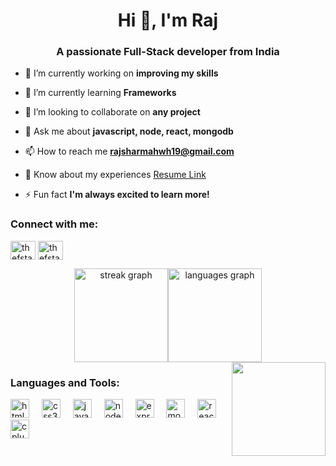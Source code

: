 <h1 align="center">Hi 👋, I'm Raj</h1>
<h3 align="center">A passionate Full-Stack developer from India</h3>

- 🔭 I’m currently working on **improving my skills**

- 🌱 I’m currently learning **Frameworks**

- 👯 I’m looking to collaborate on **any project**

- 💬 Ask me about **javascript, node, react, mongodb**

- 📫 How to reach me **rajsharmahwh19@gmail.com**

- 📄 Know about my experiences <a href="https://drive.google.com/file/d/19OJ38rSix14FYs31wBEptu2x8yHuJ31o/view">Resume Link <a/>

- ⚡ Fun fact **I'm always excited to learn more!**

<h3 align="left">Connect with me:</h3>
<p align="left">
<a href="https://linkedin.com/in/thefstack" target="blank"><img align="center" src="https://raw.githubusercontent.com/rahuldkjain/github-profile-readme-generator/master/src/images/icons/Social/linked-in-alt.svg" alt="thefstack" height="30" width="40" /></a>
<a href="https://instagram.com/thefstack" target="blank"><img align="center" src="https://raw.githubusercontent.com/rahuldkjain/github-profile-readme-generator/master/src/images/icons/Social/instagram.svg" alt="thefstack" height="30" width="40" /></a>
</p>

<div align="center"><img src="https://streak-stats.demolab.com?user=thefstack&locale=en&mode=daily&theme=dracula&hide_border=false&border_radius=5" height="150" alt="streak graph"  /><img src="https://github-readme-stats.vercel.app/api/top-langs?username=thefstack&locale=en&hide_title=false&layout=compact&card_width=320&langs_count=5&theme=dracula&hide_border=false" height="150" alt="languages graph"  /></div>

<img align="right" height="150" src="https://engineering.giphy.com/wp-content/uploads/2017/06/api.gif"  />
<h3 align="left">Languages and Tools:</h3>
<div align="left">
  <img src="https://cdn.jsdelivr.net/gh/devicons/devicon/icons/html5/html5-original.svg" height="30" alt="html5 logo"  />
  <img width="12" />
  <img src="https://cdn.jsdelivr.net/gh/devicons/devicon/icons/css3/css3-original.svg" height="30" alt="css3 logo"  />
  <img width="12" />
  <img src="https://cdn.jsdelivr.net/gh/devicons/devicon/icons/javascript/javascript-original.svg" height="30" alt="javascript logo"  />
  <img width="12" />
  <img src="https://cdn.jsdelivr.net/gh/devicons/devicon/icons/nodejs/nodejs-original.svg" height="30" alt="nodejs logo"  />
  <img width="12" />
  <img src="https://cdn.jsdelivr.net/gh/devicons/devicon/icons/express/express-original.svg" height="30" alt="express logo"  />
  <img width="12" />
  <img src="https://cdn.jsdelivr.net/gh/devicons/devicon/icons/mongodb/mongodb-original.svg" height="30" alt="mongodb logo"  />
  <img width="12" />
  <img src="https://cdn.jsdelivr.net/gh/devicons/devicon/icons/react/react-original.svg" height="30" alt="react logo"  />
  <img width="12" />
  <img src="https://cdn.jsdelivr.net/gh/devicons/devicon/icons/cplusplus/cplusplus-original.svg" height="30" alt="cplusplus logo"  />
</div>

###
